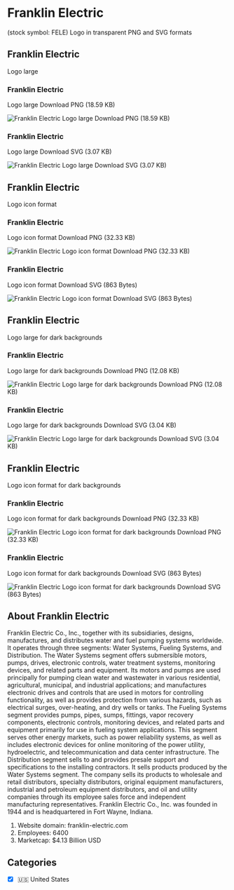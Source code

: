 # Franklin Electric
 (stock symbol: FELE) Logo in transparent PNG and SVG formats

## Franklin Electric
 Logo large

### Franklin Electric
 Logo large Download PNG (18.59 KB)

![Franklin Electric
 Logo large Download PNG (18.59 KB)](/img/orig/FELE_BIG-d118d52f.png)

### Franklin Electric
 Logo large Download SVG (3.07 KB)

![Franklin Electric
 Logo large Download SVG (3.07 KB)](/img/orig/FELE_BIG-83569f41.svg)

## Franklin Electric
 Logo icon format

### Franklin Electric
 Logo icon format Download PNG (32.33 KB)

![Franklin Electric
 Logo icon format Download PNG (32.33 KB)](/img/orig/FELE-7d2d5a67.png)

### Franklin Electric
 Logo icon format Download SVG (863 Bytes)

![Franklin Electric
 Logo icon format Download SVG (863 Bytes)](/img/orig/FELE-c33cf891.svg)

## Franklin Electric
 Logo large for dark backgrounds

### Franklin Electric
 Logo large for dark backgrounds Download PNG (12.08 KB)

![Franklin Electric
 Logo large for dark backgrounds Download PNG (12.08 KB)](/img/orig/FELE_BIG.D-a2ffe772.png)

### Franklin Electric
 Logo large for dark backgrounds Download SVG (3.04 KB)

![Franklin Electric
 Logo large for dark backgrounds Download SVG (3.04 KB)](/img/orig/FELE_BIG.D-58d9a4e9.svg)

## Franklin Electric
 Logo icon format for dark backgrounds

### Franklin Electric
 Logo icon format for dark backgrounds Download PNG (32.33 KB)

![Franklin Electric
 Logo icon format for dark backgrounds Download PNG (32.33 KB)](/img/orig/FELE.D-9ae084b7.png)

### Franklin Electric
 Logo icon format for dark backgrounds Download SVG (863 Bytes)

![Franklin Electric
 Logo icon format for dark backgrounds Download SVG (863 Bytes)](/img/orig/FELE.D-bf9a3114.svg)

## About Franklin Electric


Franklin Electric Co., Inc., together with its subsidiaries, designs, manufactures, and distributes water and fuel pumping systems worldwide. It operates through three segments: Water Systems, Fueling Systems, and Distribution. The Water Systems segment offers submersible motors, pumps, drives, electronic controls, water treatment systems, monitoring devices, and related parts and equipment. Its motors and pumps are used principally for pumping clean water and wastewater in various residential, agricultural, municipal, and industrial applications; and manufactures electronic drives and controls that are used in motors for controlling functionality, as well as provides protection from various hazards, such as electrical surges, over-heating, and dry wells or tanks. The Fueling Systems segment provides pumps, pipes, sumps, fittings, vapor recovery components, electronic controls, monitoring devices, and related parts and equipment primarily for use in fueling system applications. This segment serves other energy markets, such as power reliability systems, as well as includes electronic devices for online monitoring of the power utility, hydroelectric, and telecommunication and data center infrastructure. The Distribution segment sells to and provides presale support and specifications to the installing contractors. It sells products produced by the Water Systems segment. The company sells its products to wholesale and retail distributors, specialty distributors, original equipment manufacturers, industrial and petroleum equipment distributors, and oil and utility companies through its employee sales force and independent manufacturing representatives. Franklin Electric Co., Inc. was founded in 1944 and is headquartered in Fort Wayne, Indiana.

1. Website domain: franklin-electric.com
2. Employees: 6400
3. Marketcap: $4.13 Billion USD


## Categories
- [x] 🇺🇸 United States
